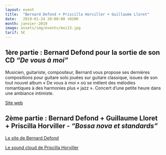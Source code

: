 ```yaml
---
layout: event
title:  "Bernard Defond + Priscilla Horviller + Guillaume Lloret"
date:   2019-01-24 20:00:00 +0200
month: janvier-2019
image: assets/img/events/moi13.jpg
tarif: 5€
---
```


## 1ère partie : **Bernard Defond** pour la sortie de son CD *“De vous à moi”*  

Musicien, guitariste, compositeur, Bernard vous propose ses dernières compositions pour guitare solo jouées sur guitare classique, issues de son tout nouvel album « De vous à moi » où se mêlent des mélodies romantiques à des harmonies plus « jazz ». Concert d’une petite heure dans une ambiance intimiste. 

[Site web](www.bernarddefond.com)


## 2ème partie : **Bernard Defond** + **Guillaume Lloret** + **Priscilla Horviller** - *“Bossa nova et standards”*

[Le site de Bernard Defond](http://www.bernarddefond.com/)

[Le sound cloud de Priscilla Horviller](https://soundcloud.com/priscilla-horviller)
